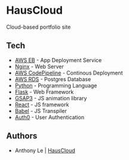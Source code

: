 # HausCloud
Cloud-based portfolio site 

## Tech
* [AWS EB](https://aws.amazon.com/elasticbeanstalk/) - App Deployment Service
* [Nginx](https://www.nginx.com/) - Web Server
* [AWS CodePipeline](https://aws.amazon.com/codepipeline/) - Continous Deployment
* [AWS RDS](https://aws.amazon.com/rds/) - Postgres Database
* [Python](https://www.python.org/) - Programming Language
* [Flask](https://flask.palletsprojects.com/en/1.1.x/) - Web Framework
* [GSAP3](https://greensock.com/gsap/) - JS animation library
* [React](https://reactjs.org/) - JS framework
* [Babel](https://babeljs.io/) - JS Transpiler
* [Auth0](https://auth0.com/) - User Authentication

## Authors
* Anthony Le | [HausCloud](https://github.com/HausCloud)
